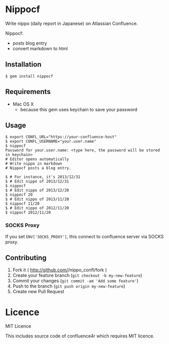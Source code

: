 # Nippocf

Write nippo (daily report in Japanese) on Atlassian Confluence.

Nippocf:
* posts blog entry
* convert markdown to html

## Installation

    $ gem install nippocf

## Requirements

* Mac OS X
  * because this gem uses keychain to save your password

## Usage

```
$ export CONFL_URL="https://your-confluence-host"
$ export CONFL_USERNAME="your.user.name"
$ nippocf
Password for your.user.name: <type here, the password will be stored in keychain>
# Editor opens automatically
# Write nippo in markdown
# Nippocf posts a blog entry.
```

```
$ # For instance, it's 2013/12/31
$ # Edit nippo of 2013/12/31
$ nippocf
$ # Edit nippo of 2013/12/20
$ nippocf 20
$ # Edit nippo of 2013/11/20
$ nippocf 11/20
$ # Edit nippo of 2012/11/20
$ nippocf 2012/11/20
```

### SOCKS Proxy

If you set `ENV['SOCKS_PROXY']`, this connect to confluence server via SOCKS proxy.

## Contributing

1. Fork it ( http://github.com/<my-github-username>/nippo_confl/fork )
2. Create your feature branch (`git checkout -b my-new-feature`)
3. Commit your changes (`git commit -am 'Add some feature'`)
4. Push to the branch (`git push origin my-new-feature`)
5. Create new Pull Request

# Licence

MIT Licence

This includes source code of confluence4r which requires MIT licence.

